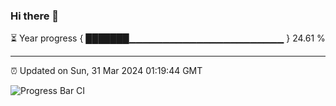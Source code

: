 ### Hi there 👋

⏳ Year progress { ███████▁▁▁▁▁▁▁▁▁▁▁▁▁▁▁▁▁▁▁▁▁▁▁ } 24.61 %

---

⏰ Updated on Sun, 31 Mar 2024 01:19:44 GMT

![Progress Bar CI](https://github.com/ZhaoGui/ZhaoGui/workflows/Progress%20Bar%20CI/badge.svg)
